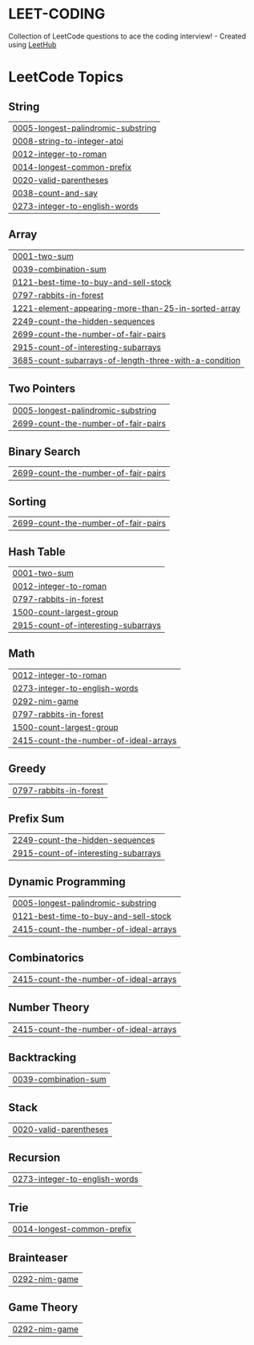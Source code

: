 # LEET-CODING
Collection of LeetCode questions to ace the coding interview! - Created using [LeetHub](https://github.com/QasimWani/LeetHub)

<!---LeetCode Topics Start-->
# LeetCode Topics
## String
|  |
| ------- |
| [0005-longest-palindromic-substring](https://github.com/SriRajyaLakshmi38/LEET-CODING/tree/master/0005-longest-palindromic-substring) |
| [0008-string-to-integer-atoi](https://github.com/SriRajyaLakshmi38/LEET-CODING/tree/master/0008-string-to-integer-atoi) |
| [0012-integer-to-roman](https://github.com/SriRajyaLakshmi38/LEET-CODING/tree/master/0012-integer-to-roman) |
| [0014-longest-common-prefix](https://github.com/SriRajyaLakshmi38/LEET-CODING/tree/master/0014-longest-common-prefix) |
| [0020-valid-parentheses](https://github.com/SriRajyaLakshmi38/LEET-CODING/tree/master/0020-valid-parentheses) |
| [0038-count-and-say](https://github.com/SriRajyaLakshmi38/LEET-CODING/tree/master/0038-count-and-say) |
| [0273-integer-to-english-words](https://github.com/SriRajyaLakshmi38/LEET-CODING/tree/master/0273-integer-to-english-words) |
## Array
|  |
| ------- |
| [0001-two-sum](https://github.com/SriRajyaLakshmi38/LEET-CODING/tree/master/0001-two-sum) |
| [0039-combination-sum](https://github.com/SriRajyaLakshmi38/LEET-CODING/tree/master/0039-combination-sum) |
| [0121-best-time-to-buy-and-sell-stock](https://github.com/SriRajyaLakshmi38/LEET-CODING/tree/master/0121-best-time-to-buy-and-sell-stock) |
| [0797-rabbits-in-forest](https://github.com/SriRajyaLakshmi38/LEET-CODING/tree/master/0797-rabbits-in-forest) |
| [1221-element-appearing-more-than-25-in-sorted-array](https://github.com/SriRajyaLakshmi38/LEET-CODING/tree/master/1221-element-appearing-more-than-25-in-sorted-array) |
| [2249-count-the-hidden-sequences](https://github.com/SriRajyaLakshmi38/LEET-CODING/tree/master/2249-count-the-hidden-sequences) |
| [2699-count-the-number-of-fair-pairs](https://github.com/SriRajyaLakshmi38/LEET-CODING/tree/master/2699-count-the-number-of-fair-pairs) |
| [2915-count-of-interesting-subarrays](https://github.com/SriRajyaLakshmi38/LEET-CODING/tree/master/2915-count-of-interesting-subarrays) |
| [3685-count-subarrays-of-length-three-with-a-condition](https://github.com/SriRajyaLakshmi38/LEET-CODING/tree/master/3685-count-subarrays-of-length-three-with-a-condition) |
## Two Pointers
|  |
| ------- |
| [0005-longest-palindromic-substring](https://github.com/SriRajyaLakshmi38/LEET-CODING/tree/master/0005-longest-palindromic-substring) |
| [2699-count-the-number-of-fair-pairs](https://github.com/SriRajyaLakshmi38/LEET-CODING/tree/master/2699-count-the-number-of-fair-pairs) |
## Binary Search
|  |
| ------- |
| [2699-count-the-number-of-fair-pairs](https://github.com/SriRajyaLakshmi38/LEET-CODING/tree/master/2699-count-the-number-of-fair-pairs) |
## Sorting
|  |
| ------- |
| [2699-count-the-number-of-fair-pairs](https://github.com/SriRajyaLakshmi38/LEET-CODING/tree/master/2699-count-the-number-of-fair-pairs) |
## Hash Table
|  |
| ------- |
| [0001-two-sum](https://github.com/SriRajyaLakshmi38/LEET-CODING/tree/master/0001-two-sum) |
| [0012-integer-to-roman](https://github.com/SriRajyaLakshmi38/LEET-CODING/tree/master/0012-integer-to-roman) |
| [0797-rabbits-in-forest](https://github.com/SriRajyaLakshmi38/LEET-CODING/tree/master/0797-rabbits-in-forest) |
| [1500-count-largest-group](https://github.com/SriRajyaLakshmi38/LEET-CODING/tree/master/1500-count-largest-group) |
| [2915-count-of-interesting-subarrays](https://github.com/SriRajyaLakshmi38/LEET-CODING/tree/master/2915-count-of-interesting-subarrays) |
## Math
|  |
| ------- |
| [0012-integer-to-roman](https://github.com/SriRajyaLakshmi38/LEET-CODING/tree/master/0012-integer-to-roman) |
| [0273-integer-to-english-words](https://github.com/SriRajyaLakshmi38/LEET-CODING/tree/master/0273-integer-to-english-words) |
| [0292-nim-game](https://github.com/SriRajyaLakshmi38/LEET-CODING/tree/master/0292-nim-game) |
| [0797-rabbits-in-forest](https://github.com/SriRajyaLakshmi38/LEET-CODING/tree/master/0797-rabbits-in-forest) |
| [1500-count-largest-group](https://github.com/SriRajyaLakshmi38/LEET-CODING/tree/master/1500-count-largest-group) |
| [2415-count-the-number-of-ideal-arrays](https://github.com/SriRajyaLakshmi38/LEET-CODING/tree/master/2415-count-the-number-of-ideal-arrays) |
## Greedy
|  |
| ------- |
| [0797-rabbits-in-forest](https://github.com/SriRajyaLakshmi38/LEET-CODING/tree/master/0797-rabbits-in-forest) |
## Prefix Sum
|  |
| ------- |
| [2249-count-the-hidden-sequences](https://github.com/SriRajyaLakshmi38/LEET-CODING/tree/master/2249-count-the-hidden-sequences) |
| [2915-count-of-interesting-subarrays](https://github.com/SriRajyaLakshmi38/LEET-CODING/tree/master/2915-count-of-interesting-subarrays) |
## Dynamic Programming
|  |
| ------- |
| [0005-longest-palindromic-substring](https://github.com/SriRajyaLakshmi38/LEET-CODING/tree/master/0005-longest-palindromic-substring) |
| [0121-best-time-to-buy-and-sell-stock](https://github.com/SriRajyaLakshmi38/LEET-CODING/tree/master/0121-best-time-to-buy-and-sell-stock) |
| [2415-count-the-number-of-ideal-arrays](https://github.com/SriRajyaLakshmi38/LEET-CODING/tree/master/2415-count-the-number-of-ideal-arrays) |
## Combinatorics
|  |
| ------- |
| [2415-count-the-number-of-ideal-arrays](https://github.com/SriRajyaLakshmi38/LEET-CODING/tree/master/2415-count-the-number-of-ideal-arrays) |
## Number Theory
|  |
| ------- |
| [2415-count-the-number-of-ideal-arrays](https://github.com/SriRajyaLakshmi38/LEET-CODING/tree/master/2415-count-the-number-of-ideal-arrays) |
## Backtracking
|  |
| ------- |
| [0039-combination-sum](https://github.com/SriRajyaLakshmi38/LEET-CODING/tree/master/0039-combination-sum) |
## Stack
|  |
| ------- |
| [0020-valid-parentheses](https://github.com/SriRajyaLakshmi38/LEET-CODING/tree/master/0020-valid-parentheses) |
## Recursion
|  |
| ------- |
| [0273-integer-to-english-words](https://github.com/SriRajyaLakshmi38/LEET-CODING/tree/master/0273-integer-to-english-words) |
## Trie
|  |
| ------- |
| [0014-longest-common-prefix](https://github.com/SriRajyaLakshmi38/LEET-CODING/tree/master/0014-longest-common-prefix) |
## Brainteaser
|  |
| ------- |
| [0292-nim-game](https://github.com/SriRajyaLakshmi38/LEET-CODING/tree/master/0292-nim-game) |
## Game Theory
|  |
| ------- |
| [0292-nim-game](https://github.com/SriRajyaLakshmi38/LEET-CODING/tree/master/0292-nim-game) |
<!---LeetCode Topics End-->